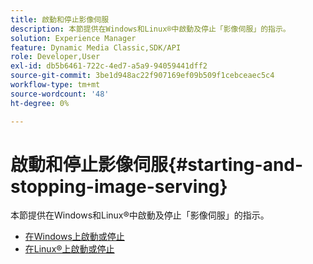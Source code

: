 ```yaml
---
title: 啟動和停止影像伺服
description: 本節提供在Windows和Linux®中啟動及停止「影像伺服」的指示。
solution: Experience Manager
feature: Dynamic Media Classic,SDK/API
role: Developer,User
exl-id: db5b6461-722c-4ed7-a5a9-94059441dff2
source-git-commit: 3be1d948ac22f907169ef09b509f1cebceaec5c4
workflow-type: tm+mt
source-wordcount: '48'
ht-degree: 0%

---
```


# 啟動和停止影像伺服{#starting-and-stopping-image-serving}

本節提供在Windows和Linux®中啟動及停止「影像伺服」的指示。

* [在Windows上啟動或停止](t-startstop-windows.md)
* [在Linux®上啟動或停止](t-startstop-linux.md)
